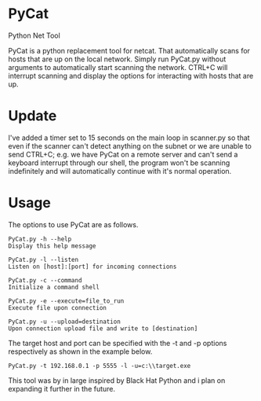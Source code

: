 # PyCat
Python Net Tool

PyCat is a python replacement tool for netcat. That automatically scans for hosts that are up on the local network. Simply run PyCat.py without arguments to automatically start scanning the network. CTRL+C will interrupt scanning and display the options for interacting with hosts that are up.

# Update

I've added a timer set to 15 seconds on the main loop in scanner.py so that even if the scanner can't detect anything on the subnet or we are unable to send CTRL+C; e.g. we have PyCat on a remote server and can't send a keyboard interrupt through our shell, the program won't be scanning indefinitely and will automatically continue with it's normal operation.


# Usage

The options to use PyCat are as follows.

```
PyCat.py -h --help
Display this help message

PyCat.py -l --listen
Listen on [host]:[port] for incoming connections

PyCat.py -c --command
Initialize a command shell

PyCat.py -e --execute=file_to_run
Execute file upon connection

PyCat.py -u --upload=destination
Upon connection upload file and write to [destination]
```

The target host and port can be specified with the -t and -p options respectively as shown in the example below.
```
PyCat.py -t 192.168.0.1 -p 5555 -l -u=c:\\target.exe
```

This tool was by in large inspired by Black Hat Python and i plan on expanding it further in the future.
